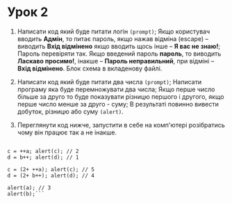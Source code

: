 # Урок 2

1. Написати код який буде питати логін ```(prompt)```;
  Якщо користувач вводить **Адмін**, то питає пароль, якщо нажав відміна (escape) – виводить **Вхід відмінено** якщо вводить щось інше – **Я вас не знаю!**;
  Пароль перевіряти так. Якщо введений пароль **пароль**, то виводить **Ласкаво просимо!**, інакше – **Пароль неправильний**, при відміні – **Вхід відмінено**.
  Блок схема в вкладенову файлі.
  
2. Написати код який буде питати два числа ```(prompt)```;
   Написати програму яка буде перемножувати два числа;
   Якщо перше число більше за друго то буде показувати різницю першого і другого, якщо перше число менше за друго - суму;
   В результаті повинно вивести добуток, різницю або суму  ```(alert)```.

3. Переглянути код нижче, запустити в себе на комп'ютері розібратись чому він працює так а не інакше.
```var a = 1, b = 1, c, d;

c = ++a; alert(c); // 2
d = b++; alert(d); // 1

c = (2+ ++a); alert(c); // 5
d = (2+ b++); alert(d); // 4

alert(a); // 3
alert(b);```
